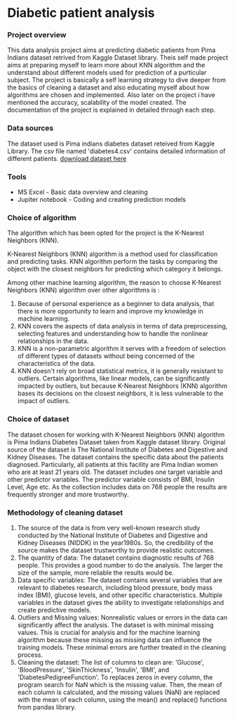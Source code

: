 # Diabetic patient analysis 

### Project overview

This data analysis project aims at predicting diabetic patients from Pima Indians dataset retrived from Kaggle Dataset library. Theis self made project aims at preparing myself to learn more about KNN algorithm and the understand about different models used for prediction of a purticular subject. The project is basically a self learning strategy to dive deeper from the basics of cleaning a dataset and also educating myself about how algorithms are chosen and implemented. Also later on the project i have mentioned the accuracy, scalability of the model created. The documentation of the project is explained in detailed through each step.

### Data sources

The dataset used is Pima indians diabetes dataset reteived from Kaggle Library. The csv file named 'diabetes4.csv' contains detailed information of different patients. 
[download dataset here](https://www.kaggle.com/datasets/uciml/pima-indians-diabetes-database/download?datasetVersionNumber=1)

### Tools 

- MS Excel - Basic data overview and cleaning
- Jupiter notebook - Coding and creating prediction models

### Choice of algorithm

The algorithm which has been opted for the project is the K-Nearest Neighbors (KNN). 

K-Nearest Neighbors (KNN) algorithm is a method used for classification and predicting tasks. KNN algorithm perform the tasks by comparing the object with the closest neighbors for predicting which category it belongs.

Among other machine learning algorithm, the reason to choose K-Nearest Neighbors (KNN) algorithm over other algorithms is :
1. Because of personal experience as a beginner to data analysis, that there is more opportunity to learn and improve my knowledge in machine learning.
2. KNN covers the aspects of data analysis in terms of data preprocessing, selecting features and understanding how to handle the nonlinear relationships in the data.
3. KNN is a non-parametric algorithm it serves with a freedom of selection of different types of datasets without being concerned of the characteristics of the data.
4. KNN doesn't rely on broad statistical metrics, it is generally resistant to outliers. Certain algorithms, like linear models, can be significantly impacted by outliers, but because K-Nearest Neighbors (KNN) algorithm bases its decisions on the closest neighbors, it is less vulnerable to the impact of outliers.

### Choice of dataset

The dataset chosen for working with K-Nearest Neighbors (KNN) algorithm is Pima Indians Diabetes Dataset taken from Kaggle dataset library. Original source of the dataset is The National Institute of Diabetes and Digestive and Kidney Diseases. The dataset contains the specific data about the patients diagnosed. Particularly, all patients at this facility are Pima Indian women who are at least 21 years old. The dataset includes one target variable and other predictor variables. The predictor variable consists of BMI, Insulin Level, Age etc. As the collection includes data on 768 people the results are frequently stronger and more trustworthy.

### Methodology of cleaning dataset

1. The source of the data is from very well-known research study conducted by the National Institute of Diabetes and Digestive and Kidney Diseases (NIDDK) in the year1980s. So, the credibility of the source makes the dataset trustworthy to provide realistic outcomes.
2. The quantity of data: The dataset contains diagnostic results of 768 people. This provides a good number to do the analysis. The larger the size of the sample, more reliable the results would be.
3. Data specific variables: The dataset contains several variables that are relevant to diabetes research, including blood pressure, body mass index (BMI), glucose levels, and other specific characteristics. Multiple variables in the dataset gives the ability to investigate relationships and create predictive models.
4. Outliers and Missing values: Nonrealistic values or errors in the data can significantly affect the analysis. The dataset is with minimal missing values. This is crucial for analysis and for the machine learning algorithm because these missing as missing data can influence the training models. These minimal errors are further treated in the cleaning process.
5. Cleaning the dataset: The list of columns to clean are: 'Glucose', 'BloodPressure', 'SkinThickness', 'Insulin', 'BMI', and 'DiabetesPedigreeFunction'. To replaces zeros in every column, the program search for NaN which is the missing value. Then, the mean of each column is calculated, and the missing values (NaN) are replaced with the mean of each column, using the mean() and replace() functions from pandas library. 




























